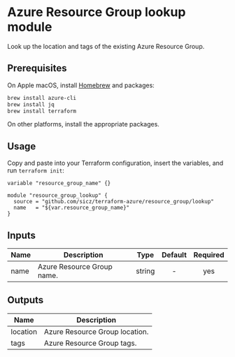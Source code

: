 # Azure Resource Group lookup module

Look up the location and tags of the existing Azure Resource Group.

## Prerequisites

On Apple macOS, install [Homebrew](http://brew.sh/) and packages:
```bash
brew install azure-cli
brew install jq
brew install terraform
```
On other platforms, install the appropriate packages.

## Usage

Copy and paste into your Terraform configuration, insert the variables, and
run `terraform init`:
```hcl
variable "resource_group_name" {}

module "resource_group_lookup" {
  source = "github.com/sicz/terraform-azure/resource_group/lookup"
  name   = "${var.resource_group_name}"
}
```

<!-- BEGINNING OF PRE-COMMIT-TERRAFORM DOCS HOOK -->
## Inputs

| Name | Description | Type | Default | Required |
|------|-------------|:----:|:-----:|:-----:|
| name | Azure Resource Group name. | string | - | yes |

## Outputs

| Name | Description |
|------|-------------|
| location | Azure Resource Group location. |
| tags | Azure Resource Group tags. |

<!-- END OF PRE-COMMIT-TERRAFORM DOCS HOOK -->
